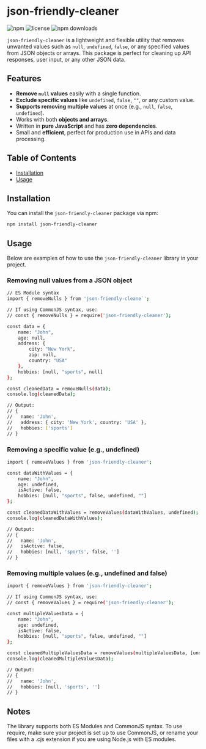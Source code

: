 # json-friendly-cleaner

![npm](https://img.shields.io/npm/v/json-friendly-cleaner?color=green) ![license](https://img.shields.io/npm/l/json-friendly-cleaner?color=blue) ![npm downloads](https://img.shields.io/npm/dm/json-friendly-cleaner)

`json-friendly-cleaner` is a lightweight and flexible utility that removes unwanted values such as `null`, `undefined`, `false`, or any specified values from JSON objects or arrays. This package is perfect for cleaning up API responses, user input, or any other JSON data.

## Features

- **Remove `null` values** easily with a single function.
- **Exclude specific values** like `undefined`, `false`, `""`, or any custom value.
- **Supports removing multiple values** at once (e.g., `null`, `false`, `undefined`).
- Works with both **objects and arrays**.
- Written in **pure JavaScript** and has **zero dependencies**.
- Small and **efficient**, perfect for production use in APIs and data processing.

## Table of Contents
- [Installation](#installation)
- [Usage](#usage)


## Installation

You can install the `json-friendly-cleaner` package via npm:

```bash
npm install json-friendly-cleaner
```

## Usage
Below are examples of how to use the `json-friendly-cleaner` library in your project.


### Removing null values from a JSON object

```bash
// ES Module syntax
import { removeNulls } from 'json-friendly-cleane`';

// If using CommonJS syntax, use:
// const { removeNulls } = require('json-friendly-cleaner');

const data = {
    name: "John",
    age: null,
    address: {
        city: "New York",
        zip: null,
        country: "USA"
    },
    hobbies: [null, "sports", null]
};

const cleanedData = removeNulls(data);
console.log(cleanedData);

// Output:
// {
//   name: 'John',
//   address: { city: 'New York', country: 'USA' },
//   hobbies: ['sports']
// }
```




### Removing a specific value (e.g., undefined)

```bash
import { removeValues } from 'json-friendly-cleaner';

const dataWithValues = {
    name: "John",
    age: undefined,
    isActive: false,
    hobbies: [null, "sports", false, undefined, ""]
};

const cleanedDataWithValues = removeValues(dataWithValues, undefined);
console.log(cleanedDataWithValues);

// Output:
// {
//   name: 'John',
//   isActive: false,
//   hobbies: [null, 'sports', false, '']
// }

```




### Removing multiple values (e.g., undefined and false)

```bash
import { removeValues } from 'json-friendly-cleaner';

// If using CommonJS syntax, use:
// const { removeValues } = require('json-friendly-cleaner');

const multipleValuesData = {
    name: "John",
    age: undefined,
    isActive: false,
    hobbies: [null, "sports", false, undefined, ""]
};

const cleanedMultipleValuesData = removeValues(multipleValuesData, [undefined, false]);
console.log(cleanedMultipleValuesData);

// Output:
// {
//   name: 'John',
//   hobbies: [null, 'sports', '']
// }
```
## Notes

The library supports both ES Modules and CommonJS syntax.
To use require, make sure your project is set up to use CommonJS, or rename your files with a .cjs extension if you are using Node.js with ES modules.
